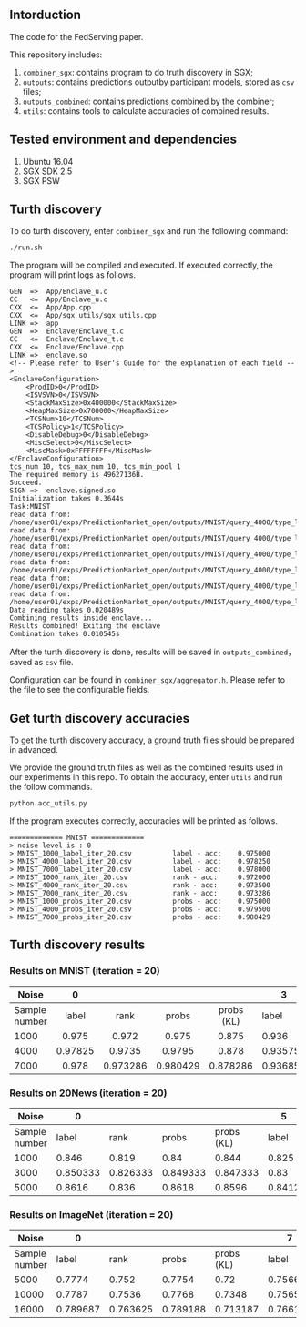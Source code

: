 
## Intorduction

The code for the FedServing paper. 

This repository includes:
1. `combiner_sgx`: contains program to do truth discovery in SGX;
2. `outputs`: contains predictions outputby participant models, stored as  `csv` files;
3. `outputs_combined`: contains predictions combined by the combiner;
4. `utils`: contains tools to calculate accuracies of combined results.

 
## Tested environment and dependencies
1. Ubuntu 16.04
2. SGX SDK 2.5
3. SGX PSW


## Turth discovery

To do turth discovery, enter `combiner_sgx` and run the following command:

```bash
./run.sh
```
The program will be compiled and executed. If executed correctly, the program will print logs as follows.
```
GEN  =>  App/Enclave_u.c
CC   <=  App/Enclave_u.c
CXX  <=  App/App.cpp
CXX  <=  App/sgx_utils/sgx_utils.cpp
LINK =>  app
GEN  =>  Enclave/Enclave_t.c
CC   <=  Enclave/Enclave_t.c
CXX  <=  Enclave/Enclave.cpp
LINK =>  enclave.so
<!-- Please refer to User's Guide for the explanation of each field -->
<EnclaveConfiguration>
    <ProdID>0</ProdID>
    <ISVSVN>0</ISVSVN>
    <StackMaxSize>0x400000</StackMaxSize>
    <HeapMaxSize>0x700000</HeapMaxSize>
    <TCSNum>10</TCSNum>
    <TCSPolicy>1</TCSPolicy>
    <DisableDebug>0</DisableDebug>
    <MiscSelect>0</MiscSelect>
    <MiscMask>0xFFFFFFFF</MiscMask>
</EnclaveConfiguration>
tcs_num 10, tcs_max_num 10, tcs_min_pool 1
The required memory is 49627136B.
Succeed.
SIGN =>  enclave.signed.so
Initialization takes 0.3644s
Task:MNIST
read data from: /home/user01/exps/PredictionMarket_open/outputs/MNIST/query_4000/type_label/KNN_noise.csv
read data from: /home/user01/exps/PredictionMarket_open/outputs/MNIST/query_4000/type_label/SVM_noise.csv
read data from: /home/user01/exps/PredictionMarket_open/outputs/MNIST/query_4000/type_label/CNN_noise.csv
read data from: /home/user01/exps/PredictionMarket_open/outputs/MNIST/query_4000/type_label/RNN_noise.csv
read data from: /home/user01/exps/PredictionMarket_open/outputs/MNIST/query_4000/type_label/LR_noise.csv
read data from: /home/user01/exps/PredictionMarket_open/outputs/MNIST/query_4000/type_label/MLP.csv
Data reading takes 0.020489s
Combining results inside enclave...
Results combined! Exiting the enclave
Combination takes 0.010545s
```
After the turth discovery is done, results will be saved in `outputs_combined`，saved as `csv` file.


Configuration can be found in `combiner_sgx/aggregator.h`. Please refer to the file to see the configurable fields.


## Get turth discovery accuracies

To get the turth discovery accuracy, a ground truth files should be prepared in advanced.

We provide the ground truth files as well as the combined results used in our experiments in this repo. To obtain the accuracy, enter `utils` and run the follow commands.
``` bash
python acc_utils.py
```
If the program executes correctly, accuracies will be printed as follows.
```
============= MNIST =============
> noise level is : 0
> MNIST_1000_label_iter_20.csv          label - acc:    0.975000
> MNIST_4000_label_iter_20.csv          label - acc:    0.978250
> MNIST_7000_label_iter_20.csv          label - acc:    0.978000
> MNIST_1000_rank_iter_20.csv           rank - acc:     0.972000
> MNIST_4000_rank_iter_20.csv           rank - acc:     0.973500
> MNIST_7000_rank_iter_20.csv           rank - acc:     0.973286
> MNIST_1000_probs_iter_20.csv          probs - acc:    0.975000
> MNIST_4000_probs_iter_20.csv          probs - acc:    0.979500
> MNIST_7000_probs_iter_20.csv          probs - acc:    0.980429
```




## Turth discovery results
### Results on MNIST (iteration = 20)
| Noise         |    0    |          |          |            | 3        |         |          |            |     5    |          |          |            |
|---------------|:-------:|:--------:|:--------:|:----------:|----------|---------|----------|------------|:--------:|:--------:|:--------:|:----------:|
| Sample number | label   | rank     | probs    | probs (KL) | label    | rank    | probs    | probs (KL) | label    | rank     | probs    | probs (KL) |
| 1000          | 0.975   | 0.972    | 0.975    | 0.875      | 0.936    | 0.742   | 0.951    | 0.324      | 0.272    | 0.253    | 0.467    | 0.124      |
| 4000          | 0.97825 | 0.9735   | 0.9795   | 0.878      | 0.93575  | 0.74725 | 0.95325  | 0.1405     | 0.33475  | 0.2155   | 0.46325  | 0.09525    |
| 7000          | 0.978   | 0.973286 | 0.980429 | 0.878286   | 0.936857 | 0.754   | 0.953714 | 0.097143   | 0.274429 | 0.232286 | 0.468714 | 0.101286   |


### Results on 20News (iteration = 20)

| Noise         | 0        |          |          |            | 5      |        |          |            | 9        |          |          |            |
|---------------|----------|----------|----------|------------|--------|--------|----------|------------|----------|----------|----------|------------|
| Sample number | label    | rank     | probs    | probs (KL) | label  | rank   | probs    | probs (KL) | label    | rank     | probs    | probs (KL) |
| 1000          | 0.846    | 0.819    | 0.84     | 0.844      | 0.825  | 0.614  | 0.828    | 0.824      | 0.173    | 0.115    | 0.284    | 0.321      |
| 3000          | 0.850333 | 0.826333 | 0.849333 | 0.847333   | 0.83   | 0.61   | 0.826333 | 0.821      | 0.147333 | 0.111333 | 0.276667 | 0.32       |
| 5000          | 0.8616   | 0.836    | 0.8618   | 0.8596     | 0.8412 | 0.6228 | 0.839    | 0.8318     | 0.135    | 0.1142   | 0.2766   | 0.3232     |


### Results on ImageNet (iteration = 20)
| Noise         | 0        |          |          |            | 7        |          |          |            | 14       |        |          |            |
|---------------|----------|----------|----------|------------|----------|----------|----------|------------|----------|--------|----------|------------|
| Sample number | label    | rank     | probs    | probs (KL) | label    | rank     | probs    | probs (KL) | label    | rank   | probs    | probs (KL) |
| 5000          | 0.7774   | 0.752    | 0.7754   | 0.72       | 0.7566   | 0.0666   | 0.7504   | 0.718      | 0.5914   | 0.0026 | 0.279    | 0.0218     |
| 10000         | 0.7787   | 0.7536   | 0.7768   | 0.7348     | 0.7565   | 0.067    | 0.7517   | 0.7035     | 0.0095   | 0.0043 | 0.282    | 0.0232     |
| 16000         | 0.789687 | 0.763625 | 0.789188 | 0.713187   | 0.766188 | 0.070563 | 0.767813 | 0.712938   | 0.009687 | 0.0035 | 0.287687 | 0.024      |



